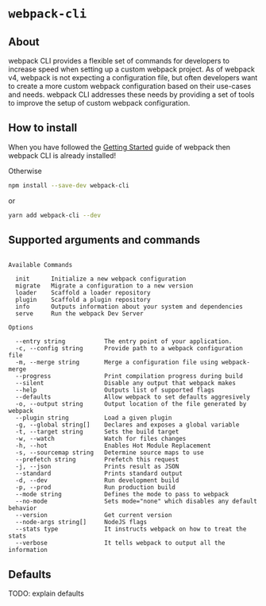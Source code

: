 # `webpack-cli`

## About

webpack CLI provides a flexible set of commands for developers to increase speed when setting up a custom webpack project. As of webpack v4, webpack is not expecting a configuration file, but often developers want to create a more custom webpack configuration based on their use-cases and needs. webpack CLI addresses these needs by providing a set of tools to improve the setup of custom webpack configuration.

## How to install

When you have followed the [Getting Started](https://webpack.js.org/guides/getting-started/) guide of webpack then webpack CLI is already installed!

Otherwise

```bash
npm install --save-dev webpack-cli
```

or

```bash
yarn add webpack-cli --dev
```

## Supported arguments and commands

```

Available Commands

  init      Initialize a new webpack configuration
  migrate   Migrate a configuration to a new version
  loader    Scaffold a loader repository
  plugin    Scaffold a plugin repository
  info      Outputs information about your system and dependencies
  serve     Run the webpack Dev Server

Options

  --entry string           The entry point of your application.
  -c, --config string      Provide path to a webpack configuration file
  -m, --merge string       Merge a configuration file using webpack-merge
  --progress               Print compilation progress during build
  --silent                 Disable any output that webpack makes
  --help                   Outputs list of supported flags
  --defaults               Allow webpack to set defaults aggresively
  -o, --output string      Output location of the file generated by webpack
  --plugin string          Load a given plugin
  -g, --global string[]    Declares and exposes a global variable
  -t, --target string      Sets the build target
  -w, --watch              Watch for files changes
  -h, --hot                Enables Hot Module Replacement
  -s, --sourcemap string   Determine source maps to use
  --prefetch string        Prefetch this request
  -j, --json               Prints result as JSON
  --standard               Prints standard output
  -d, --dev                Run development build
  -p, --prod               Run production build
  --mode string            Defines the mode to pass to webpack
  --no-mode                Sets mode="none" which disables any default behavior
  --version                Get current version
  --node-args string[]     NodeJS flags
  --stats type             It instructs webpack on how to treat the stats
  --verbose                It tells webpack to output all the information
```

## Defaults

TODO: explain defaults
